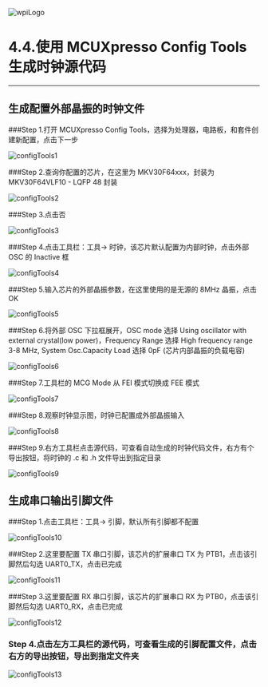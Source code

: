 ![wpiLogo](../../imgs/wpiLogo.jpg)

# 4.4.使用 MCUXpresso Config Tools 生成时钟源代码

---

## 生成配置外部晶振的时钟文件

###Step 1.打开 MCUXpresso Config Tools，选择为处理器，电路板，和套件创建新配置，点击下一步

![configTools1](../../imgs/KEIL/configTools1.jpg)

###Step 2.查询你配置的芯片，在这里为 MKV30F64xxx，封装为 MKV30F64VLF10 - LQFP 48 封装

![configTools2](../../imgs/KEIL/configTools2.jpg)

###Step 3.点击否

![configTools3](../../imgs/KEIL/configTools3.jpg)

###Step 4.点击工具栏：工具-> 时钟，该芯片默认配置为内部时钟，点击外部 OSC 的 Inactive 框

![configTools4](../../imgs/KEIL/configTools4.jpg)

###Step 5.输入芯片的外部晶振参数，在这里使用的是无源的 8MHz 晶振，点击 OK

![configTools5](../../imgs/KEIL/configTools5.jpg)

###Step 6.将外部 OSC 下拉框展开，OSC mode 选择 Using oscillator with external crystal(low power)，Frequency Range 选择 High frequency range 3-8 MHz, System Osc.Capacity Load 选择 0pF (芯片内部晶振的负载电容)

![configTools6](../../imgs/KEIL/configTools6.jpg)

###Step 7.工具栏的 MCG Mode 从 FEI 模式切换成 FEE 模式

![configTools7](../../imgs/KEIL/configTools7.jpg)

###Step 8.观察时钟显示图，时钟已配置成外部晶振输入

![configTools8](../../imgs/KEIL/configTools8.jpg)

###Step 9.右方工具栏点击源代码，可查看自动生成的时钟代码文件，右方有个导出按钮，将时钟的 .c 和 .h 文件导出到指定目录

![configTools9](../../imgs/KEIL/configTools9.jpg)

## 生成串口输出引脚文件

###Step 1.点击工具栏：工具-> 引脚，默认所有引脚都不配置

![configTools10](../../imgs/KEIL/configTools10.jpg)

###Step 2.这里要配置 TX 串口引脚，该芯片的扩展串口 TX 为 PTB1，点击该引脚然后勾选 UART0_TX，点击已完成

![configTools11](../../imgs/KEIL/configTools11.jpg)

###Step 3.这里要配置 RX 串口引脚，该芯片的扩展串口 RX 为 PTB0，点击该引脚然后勾选 UART0_RX，点击已完成

![configTools12](../../imgs/KEIL/configTools12.jpg)

### Step 4.点击左方工具栏的源代码，可查看生成的引脚配置文件，点击右方的导出按钮，导出到指定文件夹

![configTools13](../../imgs/KEIL/configTools13.jpg)
